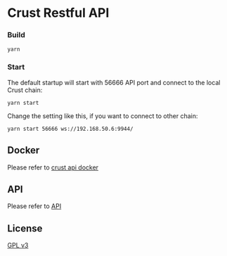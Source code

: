 # Crust Restful API

### Build
```shell
yarn
```

### Start
The default startup will start with 56666 API port and connect to the local Crust chain:
```shell
yarn start
```
Change the setting like this, if you want to connect to other chain:
```shell
yarn start 56666 ws://192.168.50.6:9944/
```

## Docker
Please refer to [crust api docker](docs/docker.md)


## API
Please refer to [API](docs/API.md)

## License
[GPL v3](LICENSE)
